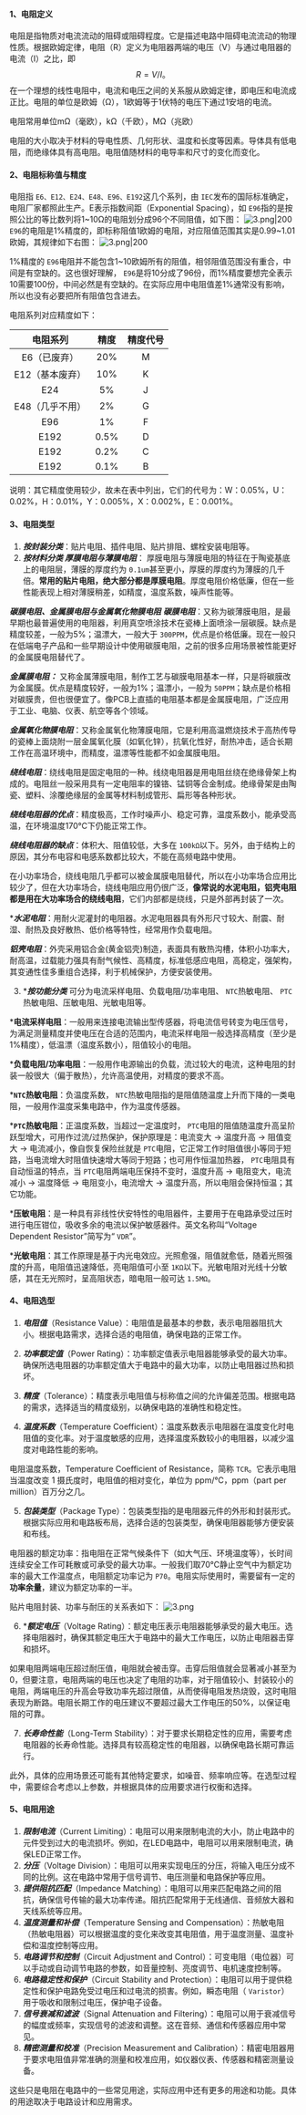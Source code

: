 #### 1、电阻定义
电阻是指物质对电流流动的阻碍或阻碍程度。它是描述电路中阻碍电流流动的物理性质。根据欧姆定律，电阻（R）定义为电阻器两端的电压（V）与通过电阻器的电流（I）之比，即
$$ R = V / I。 $$
在一个理想的线性电阻中，电流和电压之间的关系服从欧姆定律，即电压和电流成正比。电阻的单位是欧姆（Ω），1欧姆等于1伏特的电压下通过1安培的电流。

电阻常用单位mΩ（毫欧），kΩ（千欧），MΩ（兆欧）

电阻的大小取决于材料的导电性质、几何形状、温度和长度等因素。导体具有低电阻，而绝缘体具有高电阻。电阻值随材料的电导率和尺寸的变化而变化。

#### 2、电阻标称值与精度
电阻指 `E6、E12、E24、E48、E96、E192`这几个系列，由 `IEC`发布的国际标准确定，电阻厂家都照此生产。E表示指数间距（Exponential Spacing），如 `E96`指的是按照公比的等比数列将1~10Ω的电阻划分成96个不同阻值，如下图：
![3.png|200](硬件设计/01硬件基础/01电阻/1.png)
`E96`的电阻是1%精度的，即标称阻值1欧姆的电阻，对应阻值范围其实是0.99~1.01欧姆，其规律如下右图：
![3.png|200](硬件设计/01硬件基础/01电阻/2.png)

1%精度的 `E96`电阻并不能包含1~10欧姆所有的阻值，相邻阻值范围没有重合，中间是有空缺的。这也很好理解， `E96`是将10分成了96份，而1%精度要想完全表示10需要100份，中间必然是有空缺的。在实际应用中电阻值差1%通常没有影响，所以也没有必要把所有阻值包含进去。

电阻系列对应精度如下：

|电阻系列|精度|精度代号|
|:---------:|:---------:|:---------:|
|E6（已废弃）|20%|M|
|E12（基本废弃）|10%|K|
|E24|5%|J|
|E48（几乎不用）|2%|G|
|E96|1%|F|
|E192|0.5%|D|
|E192|0.2%|C|
|E192|0.1%|B|

说明：其它精度使用较少，故未在表中列出，它们的代号为：W：0.05%，U：0.02%，H：0.01%，Y：0.005%，X：0.002%，E：0.001%。

#### 3、电阻类型
1. ***按封装分类***：贴片电阻、插件电阻、贴片排阻、螺栓安装电阻等。
2. ***按材料分类 厚膜电阻与薄膜电阻***： 厚膜电阻与薄膜电阻的特征在于陶瓷基底上的电阻层，薄膜的厚度约为 `0.1um`甚至更小，厚膜的厚度约为薄膜的几千倍。**常用的贴片电阻，绝大部分都是厚膜电阻**。厚度电阻价格低廉，但在一些性能表现上相对薄膜稍差，如精度，温度系数，噪声性能等。

***碳膜电阻、金属膜电阻与金属氧化物膜电阻***
***碳膜电阻***：又称为碳薄膜电阻，是最早期也最普遍使用的电阻器，利用真空喷涂技术在瓷棒上面喷涂一层碳膜。缺点是精度较差，一般为5%；温漂大，一般大于 `300PPM`，优点是价格低廉。现在一般只在低端电子产品和一些早期设计中使用碳膜电阻，之前的很多应用场景被性能更好的金属膜电阻替代了。

***金属膜电阻：*** 又称金属薄膜电阻，制作工艺与碳膜电阻基本一样，只是将碳膜改为金属膜。优点是精度较好，一般为1%；温漂小，一般为 `50PPM`；缺点是价格相对碳膜贵，但也很便宜了。像PCB上直插的电阻基本都是金属膜电阻，广泛应用于工业、电脑、仪表、航空等各个领域。

***金属氧化物膜电阻***：又称金属氧化物薄膜电阻，它是利用高温燃烧技术于高热传导的瓷棒上面烧附一层金属氧化膜（如氧化锌），抗氧化性好，耐热冲击，适合长期工作在高温环境中，而精度，温漂等性能都不如金属膜电阻。

***绕线电阻***：绕线电阻是固定电阻的一种。线绕电阻器是用电阻丝绕在绝缘骨架上构成的。电阻丝一般采用具有一定电阻率的镍铬、锰铜等合金制成。绝缘骨架是由陶瓷、塑料、涂覆绝缘层的金属等材料制成管形、扁形等各种形状。

***绕线电阻器的优点***：精度极高，工作时噪声小、稳定可靠，温度系数小，能承受高温，在环境温度170℃下仍能正常工作。

***绕线电阻器的缺点***：体积大、阻值较低，大多在 `100kΩ`以下。另外，由于结构上的原因，其分布电容和电感系数都比较大，不能在高频电路中使用。

在小功率场合，绕线电阻几乎都可以被金属膜电阻替代，所以在小功率场合应用比较少了，但在大功率场合，绕线电阻应用仍很广泛，**像常说的水泥电阻，铝壳电阻都是用在大功率场合的绕线电阻**，它们内部都是绕线，只是外部再封装了一次。

****水泥电阻***：用耐火泥灌封的电阻器。水泥电阻器具有外形尺寸较大、耐震、耐湿、耐热及良好散热、低价格等特性，经常用作负载电阻。

***铝壳电阻***：外壳采用铝合金(黄金铝壳)制造，表面具有散热沟槽，体积小功率大，耐高温，过载能力强具有耐气候性、高精度，标准低感应电阻，高稳定，强架构，其变通性佳多重组合选择，利于机械保护，方便安装使用。


3. ****按功能分类*** 可分为电流采样电阻、负载电阻/功率电阻、 `NTC`热敏电阻、 `PTC`热敏电阻、压敏电阻、光敏电阻等。

***电流采样电阻**：一般用来连接电流输出型传感器，将电流信号转变为电压信号，为满足测量精度并使电压在合适的范围内，电流采样电阻一般选择高精度（至少是1%精度），低温漂（温度系数小），阻值较小的电阻。

***负载电阻/功率电阻**：一般用作电源输出的负载，流过较大的电流，这种电阻的封装一般很大（偏于散热），允许高温使用，对精度的要求不高。

***`NTC`热敏电阻**：负温度系数， `NTC`热敏电阻指的是阻值随温度上升而下降的一类电阻，一般用作温度采集电路中，作为温度传感器。

***`PTC`热敏电阻**：正温度系数，当超过一定温度时， `PTC`电阻的阻值随温度升高呈阶跃型增大，可用作过流/过热保护，保护原理是：电流变大 -> 温度升高 -> 阻值变大 -> 电流减小，像自恢复保险丝就是 `PTC`电阻，它正常工作时阻值很小等同于短路，当电流增大时阻值快速增大等同于短路；也可用作恒温加热器， `PTC`电阻具有自动恒温的特点，当 `PTC`电阻两端电压保持不变时，温度升高 -> 电阻变大，电流减小 -> 温度降低 -> 电阻变小，电流增大 -> 温度升高，所以电阻会保持恒温；其它功能。

***压敏电阻**：是一种具有非线性伏安特性的电阻器件，主要用于在电路承受过压时进行电压钳位，吸收多余的电流以保护敏感器件。英文名称叫“Voltage Dependent Resistor”简写为“ `VDR`”。

***光敏电阻**：其工作原理是基于内光电效应。光照愈强，阻值就愈低，随着光照强度的升高，电阻值迅速降低，亮电阻值可小至 `1KΩ`以下。光敏电阻对光线十分敏感，其在无光照时，呈高阻状态，暗电阻一般可达 `1.5MΩ`。

#### 4、电阻选型
1. ***电阻值***（Resistance Value）：电阻值是最基本的参数，表示电阻器阻抗大小。根据电路需求，选择合适的电阻值，确保电路的正常工作。
    
2. ***功率额定值***（Power Rating）：功率额定值表示电阻器能够承受的最大功率。确保所选电阻器的功率额定值大于电路中的最大功率，以防止电阻器过热和损坏。
    
3. ***精度***（Tolerance）：精度表示电阻值与标称值之间的允许偏差范围。根据电路的需求，选择适当的精度级别，以确保电路的准确性和稳定性。
    
4. ***温度系数***（Temperature Coefficient）：温度系数表示电阻器在温度变化时电阻值的变化率。对于温度敏感的应用，选择温度系数较小的电阻器，以减少温度对电路性能的影响。

电阻温度系数，Temperature Coefficient of Resistance，简称 `TCR`。它表示电阻当温度改变 1 摄氏度时，电阻值的相对变化，单位为 ppm/℃，ppm（part per million）百万分之几。

5. ***包装类型***（Package Type）：包装类型指的是电阻器元件的外形和封装形式。根据实际应用和电路板布局，选择合适的包装类型，确保电阻器能够方便安装和布线。

电阻器的额定功率：指电阻在正常气候条件下（如大气压、环境温度等），长时间连续安全工作可耗散或可承受的最大功率。一般我们取70℃静止空气中为额定功率的最大工作温度点，电阻额定功率记为 `P70`。电阻实际使用时，需要留有一定的**功率余量**，建议为额定功率的一半。

贴片电阻封装、功率与耐压的关系表如下：
![3.png](硬件设计/01硬件基础/01电阻/3.png)

6. ****额定电压***（Voltage Rating）：额定电压表示电阻器能够承受的最大电压。选择电阻器时，确保其额定电压大于电路中的最大工作电压，以防止电阻器击穿和损坏。

如果电阻两端电压超过耐压值，电阻就会被击穿。击穿后阻值就会显著减小甚至为0，但要注意，电阻两端的电压也决定了电阻的功率，对于阻值较小、封装较小的电阻，两端电压的升高会导致功率先超过限值，从而使得电阻发热烧毁，这时电阻表现为断路。电阻长期工作的电压建议不要超过最大工作电压的50%，以保证电阻的可靠。

7. ***长寿命性能***（Long-Term Stability）：对于要求长期稳定性的应用，需要考虑电阻器的长寿命性能。选择具有较高稳定性的电阻器，以确保电路长期可靠运行。

此外，具体的应用场景还可能有其他特定要求，如噪音、频率响应等。在选型过程中，需要综合考虑以上参数，并根据具体的应用要求进行权衡和选择。

#### 5、电阻用途
1. ***限制电流***（Current Limiting）：电阻可以用来限制电流的大小，防止电路中的元件受到过大的电流损坏。例如，在LED电路中，电阻可以用来限制电流，确保LED正常工作。
2. ***分压***（Voltage Division）：电阻可以用来实现电压的分压，将输入电压分成不同的比例。这在电路中常用于信号调节、电压测量和电路保护等应用。
3. ***提供阻抗匹配***（Impedance Matching）：电阻可以用来匹配电路之间的阻抗，确保信号传输的最大功率传递。阻抗匹配常用于无线通信、音频放大器和天线系统等应用。
4. ***温度测量和补偿***（Temperature Sensing and Compensation）：热敏电阻（热敏电阻器）可以根据温度的变化来改变其电阻值，用于温度测量、温度补偿和温度控制等应用。
5. ***电路调节和控制***（Circuit Adjustment and Control）：可变电阻（电位器）可以手动或自动调节电路的参数，如音量控制、亮度调节、电机速度控制等。
6. ***电路稳定性和保护***（Circuit Stability and Protection）：电阻可以用于提供稳定性和保护电路免受过电压和过电流的损害。例如，瞬态电阻（ `Varistor`）用于吸收和限制过电压，保护电子设备。
7. ***信号衰减和滤波***（Signal Attenuation and Filtering）：电阻可以用于衰减信号的幅度或频率，实现信号的滤波和调整。这在音频、通信和传感器应用中常见。
8. ***精密测量和校准***（Precision Measurement and Calibration）：精密电阻器用于要求电阻值非常准确的测量和校准应用，如仪器仪表、传感器和精密测量设备。

这些只是电阻在电路中的一些常见用途，实际应用中还有更多的用途和功能。具体的用途取决于电路设计和应用需求。

